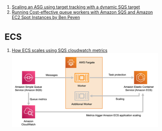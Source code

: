 
1. [Scaling an ASG using target tracking with a dynamic SQS target](https://aws.amazon.com/blogs/compute/scaling-an-asg-using-target-tracking-with-a-dynamic-sqs-target)
2. [Running Cost-effective queue workers with Amazon SQS and Amazon EC2 Spot Instances by Ben Peven ](https://aws.amazon.com/blogs/compute/running-cost-effective-queue-workers-with-amazon-sqs-and-amazon-ec2-spot-instances/)

# ECS
1. [How ECS scales using SQS cloudwatch metrics](https://containersonaws.com/pattern/background-worker-sqs-queue-container-copilot)
&nbsp;
    <img src="./images/auto-scaling-ecs.png" title="auto-scaling-ecs.png" width="900"/>